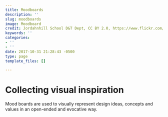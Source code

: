 ```yaml
---
title: Moodboards
description: ''
slug: moodboards
image: Moodboard
credit: Jordahnhill School D&T Dept, CC BY 2.0, https://www.flickr.com/photos/ designandtechnologydepartment/3973280088/
keywords: ''
categories:
- ''
- ''
date: 2017-10-31 21:28:43 -0500
type: page
template_files: []

---
```

# Collecting visual inspiration

Mood boards are used to visually represent design ideas, concepts and values in an open-ended and evocative way. 
